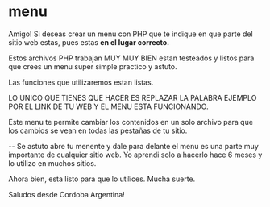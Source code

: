 menu
====

Amigo!
Si deseas crear un menu con PHP que te indique en que parte del sitio web estas, pues estas <strong>en el lugar correcto.</strong>

Estos archivos PHP trabajan MUY MUY BIEN estan testeados y listos para que crees un menu super simple practico y astuto.

Las funciones que utilizaremos estan listas.

LO UNICO QUE TIENES QUE HACER ES REPLAZAR LA PALABRA EJEMPLO POR EL LINK DE TU WEB Y EL MENU ESTA FUNCIONANDO.


Este menu te permite cambiar los contenidos en un solo archivo para que los cambios se vean en todas las pestañas de tu sitio.

--
Se astuto abre tu menente y dale para delante el menu es una parte muy importante de cualquier sitio web.
Yo aprendi solo a hacerlo hace  6 meses y lo utilizo en muchos sitios.

Ahora bien, esta listo para que lo utilices.
Mucha suerte.

Saludos desde Cordoba Argentina!

